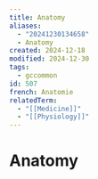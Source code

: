 ```yaml
---
title: Anatomy
aliases:
  - "20241230134658"
  - Anatomy
created: 2024-12-18
modified: 2024-12-30
tags:
  - gccommon
id: 507
french: Anatomie
relatedTerm:
  - "[[Medicine]]"
  - "[[Physiology]]"
---
```

# Anatomy
